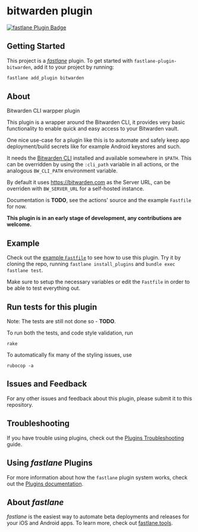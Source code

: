 # bitwarden plugin

[![fastlane Plugin Badge](https://rawcdn.githack.com/fastlane/fastlane/master/fastlane/assets/plugin-badge.svg)](https://rubygems.org/gems/fastlane-plugin-bitwarden)

## Getting Started

This project is a [_fastlane_](https://github.com/fastlane/fastlane) plugin. To get started with `fastlane-plugin-bitwarden`, add it to your project by running:

```bash
fastlane add_plugin bitwarden
```

## About

Bitwarden CLI warpper plugin

This plugin is a wrapper around the Bitwarden CLI, it provides very basic functionality to enable quick and easy access to your Bitwarden vault.

One nice use-case for a plugin like this is to automate and safely keep app deployment/build secrets like for example Android keystores and such.

It needs the [Bitwarden CLI](https://help.bitwarden.com/article/cli/) installed and available somewhere in `$PATH`. This can be overridden by using the `:cli_path` variable in all actions, or the analogous `BW_CLI_PATH` environment variable. 

By default it uses https://bitwarden.com as the Server URL, can be overriden with `BW_SERVER_URL` for a self-hosted instance.

Documentation is **TODO**, see the actions' source and the example `Fastfile` for now.

**This plugin is in an early stage of development, any contributions are welcome.**

## Example
Check out the [example `Fastfile`](fastlane/Fastfile) to see how to use this plugin. Try it by cloning the repo, running `fastlane install_plugins` and `bundle exec fastlane test`.

Make sure to setup the necessary variables or edit the `Fastfile` in order to be able to test everything out.

## Run tests for this plugin

Note: The tests are still not done so - **TODO**.

To run both the tests, and code style validation, run

```
rake
```

To automatically fix many of the styling issues, use
```
rubocop -a
```

## Issues and Feedback

For any other issues and feedback about this plugin, please submit it to this repository.

## Troubleshooting

If you have trouble using plugins, check out the [Plugins Troubleshooting](https://docs.fastlane.tools/plugins/plugins-troubleshooting/) guide.

## Using _fastlane_ Plugins

For more information about how the `fastlane` plugin system works, check out the [Plugins documentation](https://docs.fastlane.tools/plugins/create-plugin/).

## About _fastlane_

_fastlane_ is the easiest way to automate beta deployments and releases for your iOS and Android apps. To learn more, check out [fastlane.tools](https://fastlane.tools).
